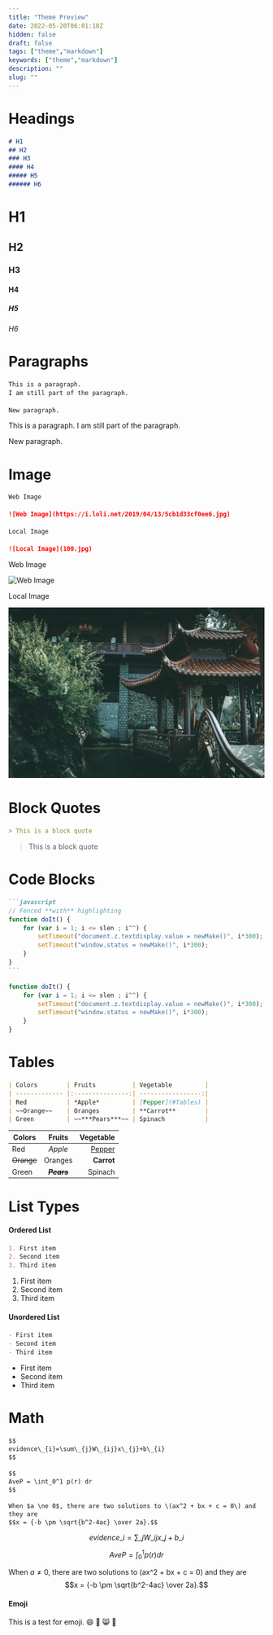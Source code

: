 ```yaml
---
title: "Theme Preview"
date: 2022-05-20T06:01:18Z
hidden: false
draft: false
tags: ["theme","markdown"]
keywords: ["theme","markdown"]
description: ""
slug: ""
---
```



# Headings

```markdown
# H1
## H2
### H3
#### H4
##### H5
###### H6
```

<!--more-->

# H1

## H2

### H3

#### H4

##### H5

###### H6

# Paragraphs

```markdown
This is a paragraph.
I am still part of the paragraph.

New paragraph.
```

This is a paragraph.
I am still part of the paragraph.

New paragraph.

# Image

```markdown
Web Image

![Web Image](https://i.loli.net/2019/04/13/5cb1d33cf0ee6.jpg)

Local Image

![Local Image](100.jpg)

```

Web Image

![Web Image](https://i.loli.net/2019/04/13/5cb1d33cf0ee6.jpg)

Local Image

![Local Image](/100.jpg)


# Block Quotes

```markdown
> This is a block quote
```

> This is a block quote

# Code Blocks

``````markdown
```javascript
// Fenced **with** highlighting
function doIt() {
    for (var i = 1; i <= slen ; i^^) {
        setTimeout("document.z.textdisplay.value = newMake()", i*300);
        setTimeout("window.status = newMake()", i*300);
    }
}
```
``````

```javascript
function doIt() {
    for (var i = 1; i <= slen ; i^^) {
        setTimeout("document.z.textdisplay.value = newMake()", i*300);
        setTimeout("window.status = newMake()", i*300);
    }
}
```

# Tables

```markdown
| Colors        | Fruits          | Vegetable         |
| ------------- |:---------------:| -----------------:|
| Red           | *Apple*         | [Pepper](#Tables) |
| ~~Orange~~    | Oranges         | **Carrot**        |
| Green         | ~~***Pears***~~ | Spinach           |
```

| Colors        | Fruits          | Vegetable         |
| ------------- |:---------------:| -----------------:|
| Red           | *Apple*         | [Pepper](#Tables) |
| ~~Orange~~    | Oranges         | **Carrot**        |
| Green         | ~~***Pears***~~ | Spinach           |

# List Types

#### Ordered List

```markdown
1. First item
2. Second item
3. Third item
```

1. First item
2. Second item
3. Third item

#### Unordered List

```markdown
- First item
- Second item
- Third item
```

- First item
- Second item
- Third item

# Math

```
$$
evidence\_{i}=\sum\_{j}W\_{ij}x\_{j}+b\_{i}
$$

$$
AveP = \int_0^1 p(r) dr
$$

When $a \ne 0$, there are two solutions to \(ax^2 + bx + c = 0\) and they are
$$x = {-b \pm \sqrt{b^2-4ac} \over 2a}.$$
```

$$
evidence\_{i}=\sum\_{j}W\_{ij}x\_{j}+b\_{i}
$$

$$
AveP = \int_0^1 p(r) dr
$$

When $a \ne 0$, there are two solutions to \(ax^2 + bx + c = 0\) and they are
$$x = {-b \pm \sqrt{b^2-4ac} \over 2a}.$$

#### Emoji

This is a test for emoji.
:smile:
:see_no_evil:
:smile_cat:
:watermelon: